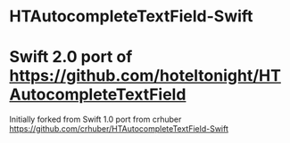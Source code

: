 # HTAutocompleteTextField-Swift
# Swift 2.0 port of https://github.com/hoteltonight/HTAutocompleteTextField
Initially forked from Swift 1.0 port from crhuber https://github.com/crhuber/HTAutocompleteTextField-Swift
